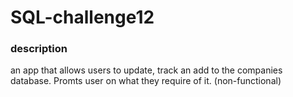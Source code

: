 # SQL-challenge12

### description

an app that allows users to update, track an add to the companies database. Promts user on what they require of it.
(non-functional)



